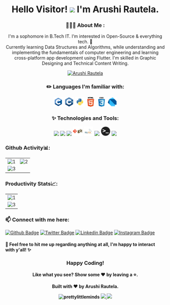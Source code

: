 <h1 align="center">Hello Visitor! <img height="40" src="https://github.com/TheDudeThatCode/TheDudeThatCode/blob/master/Assets/Hi.gif"> I'm Arushi Rautela. </h1>

<!-- <img align='right' src='https://c.tenor.com/G452IB4_oCIAAAAi/animation-anime.gif' width='150'> -->
<div align="center">
<h3 align="center">👩🏻‍💻 About Me :</h3>
  <p> I'm a sophomore in B.Tech IT. I’m interested in Open-Source & everything tech. 👀 </br> Currently learning Data Structures and Algorithms, while understanding and implementing the fundamentals of computer engineering and learning cross-platform app development using Flutter. I'm skilled in Graphic Designing and Technical Content Writing. 
  </p>
</div>

<div>
<p align="center"><a href="https://github.com/ryo-ma/github-profile-trophy"><img src="https://github-profile-trophy.vercel.app/?username=prettylittleminds&theme=dracula&column=4&margin-w=15&margin-h=15" alt="Arushi Rautela" /></a></p>
</div>

<div align="center">
<h3 align="center">✏️ Languages I'm familiar with:</h3>

<code><img height="30" src="https://raw.githubusercontent.com/github/explore/80688e429a7d4ef2fca1e82350fe8e3517d3494d/topics/c/c.png"></code>
<code><img height="30" src="https://raw.githubusercontent.com/github/explore/80688e429a7d4ef2fca1e82350fe8e3517d3494d/topics/cpp/cpp.png"></code>
<code><img height="30" src="https://raw.githubusercontent.com/github/explore/80688e429a7d4ef2fca1e82350fe8e3517d3494d/topics/python/python.png"></code>
<code><img height="30" src="https://raw.githubusercontent.com/github/explore/80688e429a7d4ef2fca1e82350fe8e3517d3494d/topics/html/html.png"></code>
<code><img height="30" src="https://raw.githubusercontent.com/github/explore/5c058a388828bb5fde0bcafd4bc867b5bb3f26f3/topics/css/css.png"></code>
<code><img height="30" src="https://raw.githubusercontent.com/github/explore/80688e429a7d4ef2fca1e82350fe8e3517d3494d/topics/dart/dart.png"></code>
</div>
  
<div align="center">
<h3 align="center">✨ Technologies and Tools:</h3>
<code><img height="30" src="https://cdn.worldvectorlogo.com/logos/flutter.svg"></code>
<code><img height="30" src="https://cdn.worldvectorlogo.com/logos/firebase-1.svg"></code>
<code><img height="30" src="https://cdn.worldvectorlogo.com/logos/blockchain.svg"></code>
<code><img height="30" src="https://raw.githubusercontent.com/github/explore/5c058a388828bb5fde0bcafd4bc867b5bb3f26f3/topics/git/git.png"></code>
<code><img height="30" src="https://raw.githubusercontent.com/github/explore/5c058a388828bb5fde0bcafd4bc867b5bb3f26f3/topics/mysql/mysql.png"></code>
<code><img height="30" src="https://cdn.worldvectorlogo.com/logos/visual-studio-code-1.svg"></code>
<code><img height="30" src="https://raw.githubusercontent.com/github/explore/80688e429a7d4ef2fca1e82350fe8e3517d3494d/topics/terminal/terminal.png"></code>
<code><img height="30" src="https://cdn.worldvectorlogo.com/logos/adobe-photoshop-2.svg"></code>
</div>



<h3 align="left"> Github Activity📊: </h3>
<table>
  <tr>
    <td><img src="https://github-readme-stats.vercel.app/api?username=prettylittleminds&theme=radical&show_icons=true"  display=block width=100% height=auto  alt="1" ></td>
    <td><img src="https://github-readme-stats.vercel.app/api/top-langs/?username=prettylittleminds&theme=radical&layout=compact&hide=Jupyter%20Notebook"  display=block width=100% height=auto  alt="2" ></td>
   </tr> 
   <tr>
      <td><img src="https://github-readme-streak-stats.herokuapp.com/?user=prettylittleminds&theme=tokyonight" display=block width=100% height=auto alt="3" ></td>
     <!-- <td><img src="https://github-readme-stats.vercel.app/api/wakatime?username=prettylittleminds&custom_title=Language%20Stats&layout=compact&theme=tokyonight" align="right" display=block width=100% height=auto  alt="4"  > 
  </td>-->
  </tr>
</table>


<h3 align="left"> Productivity Stats📈: </h3>

<table>
  <tr>
    <td><img src="https://github-profile-summary-cards.vercel.app/api/cards/profile-details?username=prettylittleminds&theme=monokai"  display=block width=100% height=auto  alt="1" ></td>
   </tr> 
   <tr>
      <td><img src="https://activity-graph.herokuapp.com/graph?username=prettylittleminds&bg_color=1a1b27&color=be90f2&line=638fda&point=35aea1&area=true"  display=block width=100% height=auto alt="3" ></td>
  </td>
  </tr>
</table>


<h3 align="left"> 📫 Connect with me here: </h3>

[![Github Badge](https://img.shields.io/badge/Follow-blue?style=social&logo=Github&link=https://github.com/prettylittleminds)](https://github.com/prettylittleminds) 
[![Twitter Badge](http://img.shields.io/badge/-@dathustlingchic-1ca0f1?style=social&logo=twitter&logoColor=blue&link=https://twitter.com/dathustlingchic)](https://twitter.com/dathustlingchic) 
[![Linkedin Badge](https://img.shields.io/badge/-Arushi%20Rautela-blue?style=social&logo=Linkedin&logoColor=blue&link=https://www.linkedin.com/in/arushirautela/)](https://www.linkedin.com/in/arushirautela/) 
[![Instagram Badge](https://img.shields.io/badge/hapikid_-blue?style=social&logo=Instagram&link=https://www.instagram.com/hapikid_?igshid=k8l41dsudxvo)](https://www.instagram.com/hapikid_?igshid=k8l41dsudxvo) 

<h4 align="left">💬 Feel free to hit me up regarding anything at all, I'm happy to interact with y'all! ✨

<div align="center">
 <h3> Happy Coding! </h3>
  <p> Like what you see? Show some ❤️ by leaving a ⭐.</p>
  <p> Built with ❤️ by Arushi Rautela. </p>
 </div>
  
<p align="center">
  <img src="https://komarev.com/ghpvc/?username=prettylittleminds" alt="prettylittleminds"/>
<a href=https://github.com/DSC-Banasthali-Vidyapith>
   <img src=https://img.shields.io/badge/GDSCBanasthaliVidyapith-CoreTeamMember-brightgreen>
</a>
<a href=https://github.com/girlscriptindia>
   <img src=https://img.shields.io/badge/GirlScriptFoundation-Contributor-orange>
</a>
</p>
